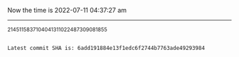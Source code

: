 Now the time is 2022-07-11 04:37:27 am

---

<small>2145115837104041311022487309081855</small>

```txt

Latest commit SHA is: 6add191884e13f1edc6f2744b7763ade49293984
```
